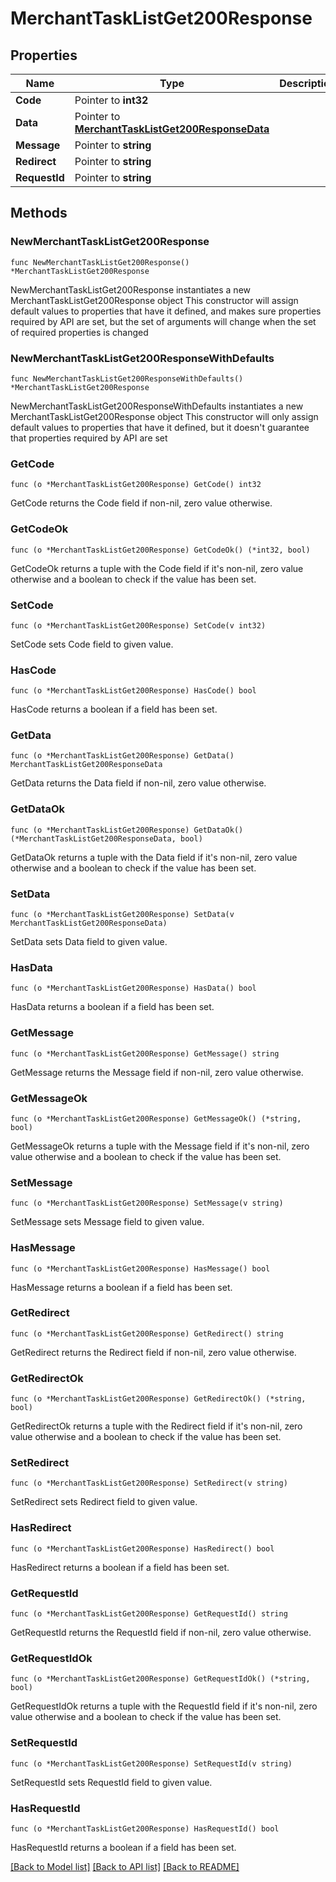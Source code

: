 # MerchantTaskListGet200Response

## Properties

Name | Type | Description | Notes
------------ | ------------- | ------------- | -------------
**Code** | Pointer to **int32** |  | [optional] 
**Data** | Pointer to [**MerchantTaskListGet200ResponseData**](MerchantTaskListGet200ResponseData.md) |  | [optional] 
**Message** | Pointer to **string** |  | [optional] 
**Redirect** | Pointer to **string** |  | [optional] 
**RequestId** | Pointer to **string** |  | [optional] 

## Methods

### NewMerchantTaskListGet200Response

`func NewMerchantTaskListGet200Response() *MerchantTaskListGet200Response`

NewMerchantTaskListGet200Response instantiates a new MerchantTaskListGet200Response object
This constructor will assign default values to properties that have it defined,
and makes sure properties required by API are set, but the set of arguments
will change when the set of required properties is changed

### NewMerchantTaskListGet200ResponseWithDefaults

`func NewMerchantTaskListGet200ResponseWithDefaults() *MerchantTaskListGet200Response`

NewMerchantTaskListGet200ResponseWithDefaults instantiates a new MerchantTaskListGet200Response object
This constructor will only assign default values to properties that have it defined,
but it doesn't guarantee that properties required by API are set

### GetCode

`func (o *MerchantTaskListGet200Response) GetCode() int32`

GetCode returns the Code field if non-nil, zero value otherwise.

### GetCodeOk

`func (o *MerchantTaskListGet200Response) GetCodeOk() (*int32, bool)`

GetCodeOk returns a tuple with the Code field if it's non-nil, zero value otherwise
and a boolean to check if the value has been set.

### SetCode

`func (o *MerchantTaskListGet200Response) SetCode(v int32)`

SetCode sets Code field to given value.

### HasCode

`func (o *MerchantTaskListGet200Response) HasCode() bool`

HasCode returns a boolean if a field has been set.

### GetData

`func (o *MerchantTaskListGet200Response) GetData() MerchantTaskListGet200ResponseData`

GetData returns the Data field if non-nil, zero value otherwise.

### GetDataOk

`func (o *MerchantTaskListGet200Response) GetDataOk() (*MerchantTaskListGet200ResponseData, bool)`

GetDataOk returns a tuple with the Data field if it's non-nil, zero value otherwise
and a boolean to check if the value has been set.

### SetData

`func (o *MerchantTaskListGet200Response) SetData(v MerchantTaskListGet200ResponseData)`

SetData sets Data field to given value.

### HasData

`func (o *MerchantTaskListGet200Response) HasData() bool`

HasData returns a boolean if a field has been set.

### GetMessage

`func (o *MerchantTaskListGet200Response) GetMessage() string`

GetMessage returns the Message field if non-nil, zero value otherwise.

### GetMessageOk

`func (o *MerchantTaskListGet200Response) GetMessageOk() (*string, bool)`

GetMessageOk returns a tuple with the Message field if it's non-nil, zero value otherwise
and a boolean to check if the value has been set.

### SetMessage

`func (o *MerchantTaskListGet200Response) SetMessage(v string)`

SetMessage sets Message field to given value.

### HasMessage

`func (o *MerchantTaskListGet200Response) HasMessage() bool`

HasMessage returns a boolean if a field has been set.

### GetRedirect

`func (o *MerchantTaskListGet200Response) GetRedirect() string`

GetRedirect returns the Redirect field if non-nil, zero value otherwise.

### GetRedirectOk

`func (o *MerchantTaskListGet200Response) GetRedirectOk() (*string, bool)`

GetRedirectOk returns a tuple with the Redirect field if it's non-nil, zero value otherwise
and a boolean to check if the value has been set.

### SetRedirect

`func (o *MerchantTaskListGet200Response) SetRedirect(v string)`

SetRedirect sets Redirect field to given value.

### HasRedirect

`func (o *MerchantTaskListGet200Response) HasRedirect() bool`

HasRedirect returns a boolean if a field has been set.

### GetRequestId

`func (o *MerchantTaskListGet200Response) GetRequestId() string`

GetRequestId returns the RequestId field if non-nil, zero value otherwise.

### GetRequestIdOk

`func (o *MerchantTaskListGet200Response) GetRequestIdOk() (*string, bool)`

GetRequestIdOk returns a tuple with the RequestId field if it's non-nil, zero value otherwise
and a boolean to check if the value has been set.

### SetRequestId

`func (o *MerchantTaskListGet200Response) SetRequestId(v string)`

SetRequestId sets RequestId field to given value.

### HasRequestId

`func (o *MerchantTaskListGet200Response) HasRequestId() bool`

HasRequestId returns a boolean if a field has been set.


[[Back to Model list]](../README.md#documentation-for-models) [[Back to API list]](../README.md#documentation-for-api-endpoints) [[Back to README]](../README.md)


